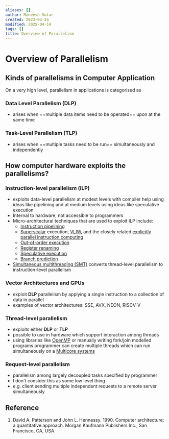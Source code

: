 ```yaml
---
aliases: []
author: Maneesh Sutar
created: 2023-03-25
modified: 2025-04-14
tags: []
title: Overview of Parallelism
---
```


# Overview of Parallelism

## Kinds of parallelisms in Computer Application

On a very high level, parallelism in applications is categorised as

### Data Level Parallelism (DLP)

* arises when ==multiple data items need to be operated== upon at the same time

### Task-Level Parallelism (TLP)

* arises when ==multiple tasks need to be run== simultaneously and independently

## How computer hardware exploits the parallelisms?

### Instruction-level parallelism (ILP)

* exploits data-level parallelism at modest levels with compiler help using ideas like pipelining and at medium levels using ideas like speculative execution
* Internal to hardware, not accessible to programmers
* Micro-architectural techniques that are used to exploit ILP include:
  * [Instruction pipelining](https://en.wikipedia.org/wiki/Instruction_pipelining "Instruction pipelining")
  * [Superscalar](superscalar_processor.md) execution, [VLIW](https://en.wikipedia.org/wiki/Very_long_instruction_word "Very long instruction word"), and the closely related [explicitly parallel instruction computing](https://en.wikipedia.org/wiki/Explicitly_parallel_instruction_computing "Explicitly parallel instruction computing")
  * [Out-of-order execution](https://en.wikipedia.org/wiki/Out-of-order_execution "Out-of-order execution")
  * [Register renaming](https://en.wikipedia.org/wiki/Register_renaming "Register renaming")
  * [Speculative execution](https://en.wikipedia.org/wiki/Speculative_execution "Speculative execution")
  * [Branch prediction](https://en.wikipedia.org/wiki/Branch_prediction "Branch prediction")
* [Simultaneous multithreading (SMT)](simultaneous_multi_threading.md) converts thread-level parallelism to instruction-level parallelism

### Vector Architectures and GPUs

* exploit **DLP** parallelism by applying a single instruction to a collection of data in parallel
* examples of vector architectures: SSE, AVX, NEON, RISCV-V

### Thread-level parallelism

* exploits either **DLP** or **TLP**
* possible to use in hardware which support interaction among threads
* using libraries like [OpenMP](https://passlab.github.io/OpenMPProgrammingBook/Ch2_MulticoreMultiCPU.html) or manually writing fork/join modelled programs  programmer can create multiple threads which can run simultaneously on a [Multicore systems](multi_cpu_and_multi_core_systems.md)

### Request-level parallelism

* parallelism among largely decoupled tasks specified by programmer
* I don't consider this as some low level thing
* e.g. client sending multiple independent requests to a remote server simultaneously

## Reference

1. David A. Patterson and John L. Hennessy. 1990. Computer architecture: a quantitative approach. Morgan Kaufmann Publishers Inc., San Francisco, CA, USA.
